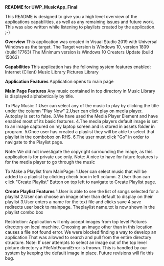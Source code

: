 **README for UWP_MusicApp_Final**

This README is designed to give you a high level overview of the applications capabilities, as well as any remaining issues and future work.
This was also written while listening to playlists created by the application. ;-)

**Overview**
This application was created in Visual Studio 2019 with Universal Windows as the target.
The Target version is Windows 10, version 1809 (build 17763)
The Minimum version is Windows 10 Creaters Update (build 15063)

**Capabilities**
This application has the following system features enabled:
Internet (Client)
Music Library
Pictures Library

**Application Features**
Application opens to main page

**Main Page Features**
Any music contained in top directory in Music Library is displayed alphabetically by title.

To Play Music:
1.User can select any of the music to play by clicking the title under the column "Play Now"
2.User can click play on media player. Autoplay is set to false. 
3.We have used the Media Player Element and have enabled most of its basic features. 
4.The media players default image is set to an image captured on my laptop screen and is stored in assets folder in program.
5.Once user has created a playlist they will be able to select that playlist in the combobox on RHS. 
6.The user must click "Go" in order to navigate to the Playlist page. 

Note: We did not investigate the copyright surrounding the image, as this application is for private use only. 
Note: A nice to have for future features is for the media player to go through the music 

To Make a Playlist from MainPage:
1.User can select music that will be added to a playlist by clicking check box in left column. 
2.User than can click "Create Playlist" Button on top left to navigate to Create Playlist page.

**Create Playlist Features**
1.User is able to see the list of songs selected for a playlist
2.User can choose an image other than default to display on their playlist 
3.User enters a name for the text file and clicks save
4.save redirects user back to mainpage. Theplaylist name.txt is now shown in the playlist combo box

Restriction: Application will only accept images from top level Pictures directory on local machine.
Choosing an image other than in this location causes a file not found error. We were blocked finding a way to develop an application
That was allowed to search and pull from the entire directory structure. 
Note: If user attempts to select an image out of the top level picture directory a FileNotFoundError is thrown. 
This is handled by our system by keeping the default image in place. Future revisions will fix this bug.






